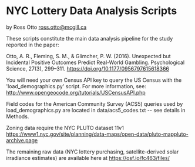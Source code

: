 
NYC Lottery Data Analysis Scripts
=========
by Ross Otto
ross.otto@mcgill.ca

These scripts constitute the main data analysis pipeline for the study reported in the paper:

Otto, A. R., Fleming, S. M., & Glimcher, P. W. (2016). Unexpected but Incidental Positive Outcomes Predict Real-World Gambling. Psychological Science, 27(3), 299–311. https://doi.org/10.1177/0956797615618366

You will need your own Census API key to query the US Census with the 'load_demographics.py' script. For more information, see: http://www.opengeocode.org/tutorials/USCensusAPI.php

Field codes for the American Community Survey (ACS5) queries used by load_demographics.py are located in data/acs5_codes.txt -- see details in Methods.

Zoning data require the NYC PLUTO dataset 11v1
https://www1.nyc.gov/site/planning/data-maps/open-data/pluto-mappluto-archive.page

The remaining raw data (NYC lottery purchasing, satellite-derived solar irradiance estimates) are available here at https://osf.io/fc463/files/


